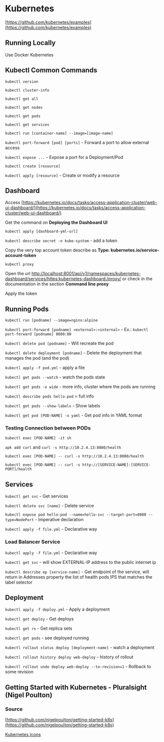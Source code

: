 # Kubernetes

[https://github.com/kubernetes/examples](https://github.com/kubernetes/examples)

## Running Locally

Use Docker Kubernetes

## Kubectl Common Commands

`kubectl version`

`kubectl cluster-info`

`kubectl get all`

`kubectl get nodes`

`kubectl get pods`

`kubectl get services`

`kubectl run [container-name] --image=[image-name]`

`kubectl port-forward [pod] [ports]` - Forward a port to allow external access

`kubectl expose ...` - Expose a port for a Deployment/Pod

`kubectl create [resource]`

`kubectl apply [resource]` - Create or modify a resource

## Dashboard

Access [https://kubernetes.io/docs/tasks/access-application-cluster/web-ui-dashboard/](https://kubernetes.io/docs/tasks/access-application-cluster/web-ui-dashboard/)

Get the command on **Deploying the Dashboard UI**

`kubectl apply [dashboard-yml-url]`

`kubectl describe secret -n kube-system` - add a token

Copy the very top account token describe as **Type:  kubernetes.io/service-account-token**

`kubectl proxy`

Open the url [http://localhost:8001/api/v1/namespaces/kubernetes-dashboard/services/https:kubernetes-dashboard:/proxy/](http://localhost:8001/api/v1/namespaces/kubernetes-dashboard/services/https:kubernetes-dashboard:/proxy/) or check in the documentation in the section **Command line proxy**

Apply the token

## Running Pods

`kubectl run [podname] --image=nginx:alpine`

`kubectl port-forward [podname] <external>:<internal>` - Ex.: `kubectl port-forward [podname] 8080:80`

`kubectl delete pod [podname]` - Will recreate the pod

`kubectl delete deployment [podname]` - Delete the deployment that manages the pod (and the pod)

`kubectl apply -f pod.yml` - apply a file

`kubectl get pods --watch` - watch the pods state

`kubectl get pods -o wide` - more info, cluster where the pods are running

`kubectl describe pods hello-pod` = full info

`kubectl get pods --show-labels` - Show labels

`kubectl get pod [POD-NAME] -o yaml` - Get pod info in YAML format

### Testing Connection between PODs

`kubectl exec [POD-NAME] -it sh`

`apk add curl` and `curl -s http://10.2.4.13:8080/health`

`kubectl exec [POD-NAME] -- curl -s http://10.2.4.13:8080/health`

`kubectl exec [POD-NAME] -- curl -s http://[SERVICE-NAME]:[SERVICE-PORT]/health`

## Services

`kubectl get svc` - Get services

`kubectl delete svc [name]` - Delete service

`kubectl expose pod hello-pod --name=hello-svc --target-port=8080 --type=NodePort` - Imperative declaration

`kubectl apply -f file.yml` - Declarative way

### Load Balancer Service

`kubectl apply -f file.yml` - Declarative way

`kubectl get svc` - will show EXTERNAL-IP address to the public internet ip

`kubectl describe ep [service-name]` - Get endpoint of the service, will return in Addresses property the list of health pods IPS that matches the label selector

## Deployment

`kubectl apply -f deploy.yml` - Apply a deployment

`kubectl get deploy` - Get deploys

`kubectl get rs` - Get replica sets

`kubectl get pods` - see deployed running

`kubectl rollout status deploy [deployment-name]` - watch a deployment

`kubectl rollout history deploy web-deploy` - history of rollout

`kubectl rollout undo deploy web-deploy --to-revision=1` - Rollback to some revision

## Getting Started with Kubernetes - Pluralsight (Nigel Poulton)

### Source

[https://github.com/nigelpoulton/getting-started-k8s](https://github.com/nigelpoulton/getting-started-k8s)

[Kubernetes Icons](https://github.com/kubernetes/community/tree/master/icons)
